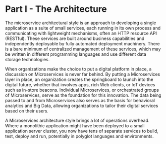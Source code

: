 # Part I - The A**rchitecture**

The microservice architectural style is an approach to developing a single application as a suite of small services, each running in its own process and communicating with lightweight mechanisms, often an HTTP resource API \(RESTful\). These services are built around business capabilities and independently deployable by fully automated deployment machinery. There is a bare minimum of centralized management of these services, which may be written in different programming languages and use different data storage technologies.

When organizations make the choice to put a digital platform in place, a discussion on Microservices is never far behind. By putting a Microservices layer in place, an organization creates the springboard to launch into the digital future, whether that involves apps, rich Web clients, or IoT devices such as in-store beacons. Individual Microservices, or orchestrated groups of Microservices, serve as the foundation for this innovation. The data being passed to and from Microservices also serves as the basis for behavioral analytics and Big Data, allowing organizations to tailor their digital services based on their users.

A Microservices architecture style brings a lot of operations overhead. Where a monolithic application might have been deployed to a small application server cluster, you now have tens of separate services to build, test, deploy and run, potentially in polyglot languages and environments.



